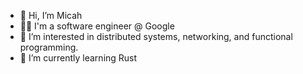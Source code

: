 - 👋 Hi, I’m Micah
- 👨‍💻 I'm a software engineer @ Google 
- 👀 I’m interested in distributed systems, networking, and functional programming. 
- 🌱 I’m currently learning Rust
